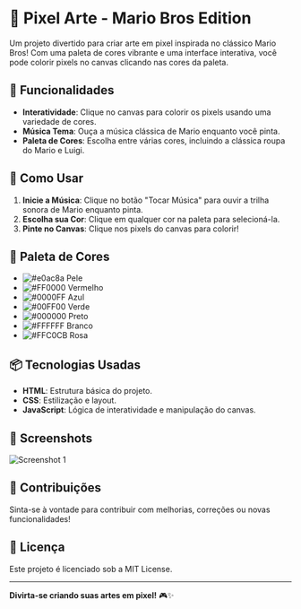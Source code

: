 # 🎨 Pixel Arte - Mario Bros Edition

Um projeto divertido para criar arte em pixel inspirada no clássico Mario Bros! Com uma paleta de cores vibrante e uma interface interativa, você pode colorir pixels no canvas clicando nas cores da paleta. 

## 🚀 Funcionalidades

- **Interatividade**: Clique no canvas para colorir os pixels usando uma variedade de cores.
- **Música Tema**: Ouça a música clássica de Mario enquanto você pinta.
- **Paleta de Cores**: Escolha entre várias cores, incluindo a clássica roupa do Mario e Luigi.

## 🎵 Como Usar

1. **Inicie a Música**: Clique no botão "Tocar Música" para ouvir a trilha sonora de Mario enquanto pinta.
2. **Escolha sua Cor**: Clique em qualquer cor na paleta para selecioná-la.
3. **Pinte no Canvas**: Clique nos pixels do canvas para colorir!

## 🌈 Paleta de Cores

- ![#e0ac8a](https://via.placeholder.com/15/e0ac8a/000000?text=+) Pele
- ![#FF0000](https://via.placeholder.com/15/FF0000/000000?text=+) Vermelho
- ![#0000FF](https://via.placeholder.com/15/0000FF/000000?text=+) Azul
- ![#00FF00](https://via.placeholder.com/15/00FF00/000000?text=+) Verde
- ![#000000](https://via.placeholder.com/15/000000/FFFFFF?text=+) Preto
- ![#FFFFFF](https://via.placeholder.com/15/FFFFFF/000000?text=+) Branco
- ![#FFC0CB](https://via.placeholder.com/15/FFC0CB/000000?text=+) Rosa

## 📦 Tecnologias Usadas

- **HTML**: Estrutura básica do projeto.
- **CSS**: Estilização e layout.
- **JavaScript**: Lógica de interatividade e manipulação do canvas.

## 📸 Screenshots

![Screenshot 1](screenshot1.png)

## 🎉 Contribuições

Sinta-se à vontade para contribuir com melhorias, correções ou novas funcionalidades! 

## 📄 Licença

Este projeto é licenciado sob a MIT License.

---

**Divirta-se criando suas artes em pixel!** 🎮✨